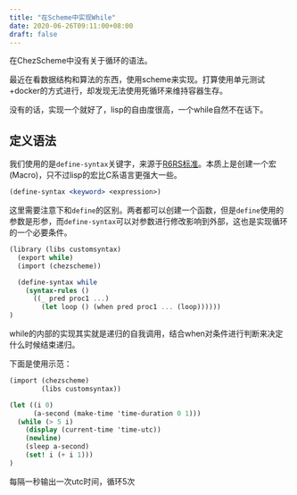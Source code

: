 ```yaml
---
title: "在Scheme中实现While"
date: 2020-06-26T09:11:00+08:00
draft: false
---
```

在ChezScheme中没有关于循环的语法。

最近在看数据结构和算法的东西，使用scheme来实现。打算使用单元测试+docker的方式进行，却发现无法使用死循环来维持容器生存。

没有的话，实现一个就好了，lisp的自由度很高，一个while自然不在话下。

## 定义语法
我们使用的是`define-syntax`关键字，来源于[R6RS标准](http://www.r6rs.org/final/html/r6rs/r6rs-Z-H-14.html#node_sec_11.2.2)。本质上是创建一个宏(Macro)，只不过lisp的宏比C系语言更强大一些。

```scheme
(define-syntax <keyword> <expression>)
```

这里需要注意下和`define`的区别。两者都可以创建一个函数，但是`define`使用的参数是形参，而`define-syntax`可以对参数进行修改影响到外部，这也是实现循环的一个必要条件。

```scheme
(library (libs customsyntax)
  (export while)
  (import (chezscheme))

  (define-syntax while
    (syntax-rules ()
      ((_ pred proc1 ...)
        (let loop () (when pred proc1 ... (loop))))))
)
```
while的内部的实现其实就是递归的自我调用，结合when对条件进行判断来决定什么时候结束递归。

下面是使用示范：

```scheme
(import (chezscheme)
        (libs customsyntax))

(let ((i 0)
      (a-second (make-time 'time-duration 0 1)))
  (while (> 5 i)
    (display (current-time 'time-utc))
    (newline)
    (sleep a-second)
    (set! i (+ i 1)))
)
```
每隔一秒输出一次utc时间，循环5次

